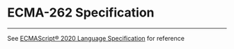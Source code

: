 # ECMA-262 Specification
--------------------------
See
[ECMAScript® 2020 Language Specification](https://tc39.github.io/ecma262/#sec-intro) for reference
